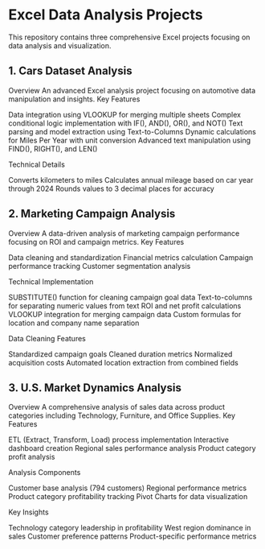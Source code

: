 # Excel Data Analysis Projects
This repository contains three comprehensive Excel projects focusing on data analysis and visualization.
## 1. Cars Dataset Analysis
Overview
An advanced Excel analysis project focusing on automotive data manipulation and insights.
Key Features

Data integration using VLOOKUP for merging multiple sheets
Complex conditional logic implementation with IF(), AND(), OR(), and NOT()
Text parsing and model extraction using Text-to-Columns
Dynamic calculations for Miles Per Year with unit conversion
Advanced text manipulation using FIND(), RIGHT(), and LEN()

Technical Details

Converts kilometers to miles
Calculates annual mileage based on car year through 2024
Rounds values to 3 decimal places for accuracy

## 2. Marketing Campaign Analysis
Overview
A data-driven analysis of marketing campaign performance focusing on ROI and campaign metrics.
Key Features

Data cleaning and standardization
Financial metrics calculation
Campaign performance tracking
Customer segmentation analysis

Technical Implementation

SUBSTITUTE() function for cleaning campaign goal data
Text-to-columns for separating numeric values from text
ROI and net profit calculations
VLOOKUP integration for merging campaign data
Custom formulas for location and company name separation

Data Cleaning Features

Standardized campaign goals
Cleaned duration metrics
Normalized acquisition costs
Automated location extraction from combined fields

## 3. U.S. Market Dynamics Analysis
Overview
A comprehensive analysis of sales data across product categories including Technology, Furniture, and Office Supplies.
Key Features

ETL (Extract, Transform, Load) process implementation
Interactive dashboard creation
Regional sales performance analysis
Product category profit analysis

Analysis Components

Customer base analysis (794 customers)
Regional performance metrics
Product category profitability tracking
Pivot Charts for data visualization

Key Insights

Technology category leadership in profitability
West region dominance in sales
Customer preference patterns
Product-specific performance metrics
